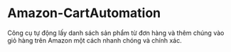 # Amazon-CartAutomation
Công cụ tự động lấy danh sách sản phẩm từ đơn hàng và thêm chúng vào giỏ hàng trên Amazon một cách nhanh chóng và chính xác.
